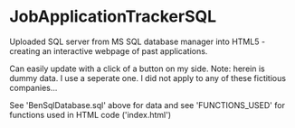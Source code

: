 # JobApplicationTrackerSQL

Uploaded SQL server from MS SQL database manager into HTML5 - creating an interactive webpage of past applications. 

Can easily update with a click of a button on my side. Note: herein is dummy data. I use a seperate one. I did not apply to any of these fictitious companies... 

See 'BenSqlDatabase.sql' above for data and see 'FUNCTIONS_USED' for functions used in HTML code ('index.html')
